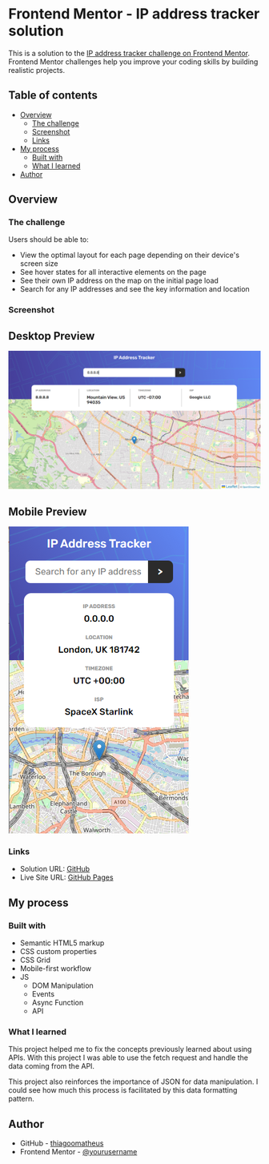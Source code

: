 # Frontend Mentor - IP address tracker solution

This is a solution to the [IP address tracker challenge on Frontend Mentor](https://www.frontendmentor.io/challenges/ip-address-tracker-I8-0yYAH0). Frontend Mentor challenges help you improve your coding skills by building realistic projects. 

## Table of contents

- [Overview](#overview)
  - [The challenge](#the-challenge)
  - [Screenshot](#screenshot)
  - [Links](#links)
- [My process](#my-process)
  - [Built with](#built-with)
  - [What I learned](#what-i-learned)
- [Author](#author)

## Overview

### The challenge

Users should be able to:

- View the optimal layout for each page depending on their device's screen size
- See hover states for all interactive elements on the page
- See their own IP address on the map on the initial page load
- Search for any IP addresses and see the key information and location

### Screenshot

## Desktop Preview

![](images/screenshot.png)

## Mobile Preview

![](images/screenshot-mobile.png)

### Links

- Solution URL: [GitHub](https://github.com/thiagoomatheus/projects/tree/main/ip-address-tracker-master)
- Live Site URL: [GitHub Pages](https://thiagoomatheus.github.io/projects/ip-address-tracker-master/)

## My process

### Built with

- Semantic HTML5 markup
- CSS custom properties
- CSS Grid
- Mobile-first workflow
- JS
  - DOM Manipulation
  - Events
  - Async Function
  - API

### What I learned

This project helped me to fix the concepts previously learned about using APIs. With this project I was able to use the fetch request and handle the data coming from the API.

This project also reinforces the importance of JSON for data manipulation. I could see how much this process is facilitated by this data formatting pattern.

## Author

- GitHub - [thiagoomatheus](https://github.com/thiagoomatheus/)
- Frontend Mentor - [@yourusername](https://www.frontendmentor.io/profile/thiagoomatheus)
